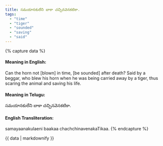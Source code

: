 ```yaml
---
title: సమయానకులేని బాకా చచ్చినవెనకటికా.
tags:
  - "time"
  - "tiger"
  - "sounded"
  - "saving"
  - "said"
---
```


{% capture data %}
#### Meaning in English:
Can the horn not [blown] in time, [be sounded] after death?
Said by a beggar, who blew his horn when he was being carried away by a tiger, thus scaring the animal and saving his life.

#### Meaning in Telugu:
సమయానకులేని బాకా చచ్చినవెనకటికా.

#### English Transliteration:
samayaanakulaeni baakaa chachchinavenakaTikaa.
{% endcapture %}

{{ data | markdownify }}

